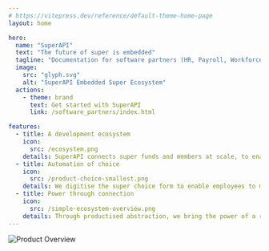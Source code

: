 ```yaml
---
# https://vitepress.dev/reference/default-theme-home-page
layout: home

hero:
  name: "SuperAPI"
  text: "The future of super is embedded"
  tagline: "Documentation for software partners (HR, Payroll, Workforce Management)"
  image:
    src: "glyph.svg"
    alt: "SuperAPI Embedded Super Ecosystem"
  actions:
    - theme: brand
      text: Get started with SuperAPI
      link: /software_partners/index.html

features:
  - title: A development ecosystem
    icon:
      src: /ecosystem.png
    details: SuperAPI connects super funds and members at scale, to enable efficiency for employers, employees and software providers when managing superannuation obligations.
  - title: Automation of choice
    icon:
      src: /product-choice-smallest.png
    details: We digitise the super choice form to enable employees to make super choices through an informed process. We reduce invalid choices through automation, validation and UX that informs users of their decisions and obligations.
  - title: Power through connection
    icon:
      src: /simple-ecosystem-overview.png
    details: Through productised abstraction, we bring the power of a range of API's for superannuation together in a single package, which solves the key problems faced by employers.
---
```


![Product Overview](/super-api-product-overview.png "Product Overview")
